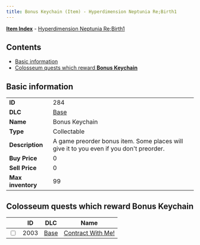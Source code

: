 ```yaml
---
title: Bonus Keychain (Item) - Hyperdimension Neptunia Re;Birth1
---
```


[**Item Index**](/neptunia/rb1/item/index.html) - [Hyperdimension Neptunia Re;Birth1](/neptunia/rb1)

## Contents

- [Basic information](#basic-information)
- [Colosseum quests which reward **Bonus Keychain**](#colosseum-quests-which-reward-bonus-keychain)
## Basic information

|   |   |
| -- | -- |
| **ID** | 284 |
| **DLC** | [Base](/neptunia/rb1/dlc/1-base.html) |
| **Name** | Bonus Keychain |
| **Type** | Collectable |
| **Description** | A game preorder bonus item. Some places will give it to you even if you don't preorder. |
| **Buy Price** | 0 |
| **Sell Price** | 0 |
| **Max inventory** | 99 |


## Colosseum quests which reward **Bonus Keychain**

|    | ID | DLC | Name |
| -- | -- | --- | ---- |
| <input type="checkbox" id="rb1-colosseum-1-2003" class="trackbox" /> | 2003 | [Base](/neptunia/rb1/dlc/1-base.html) | [Contract With Me!](/neptunia/rb1/colosseum/1-2003-contract-with-me.html) |
